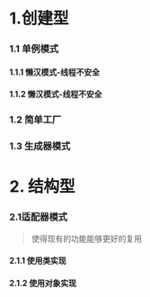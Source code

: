 # 1.创建型

### 1.1 单例模式

#### 1.1.1 懒汉模式-线程不安全

#### 1.1.2 懒汉模式-线程不安全



### 1.2 简单工厂

### 1.3 生成器模式

# 2. 结构型

### 2.1适配器模式

> 使得现有的功能能够更好的复用

#### 2.1.1 使用类实现

#### 2.1.2 使用对象实现



